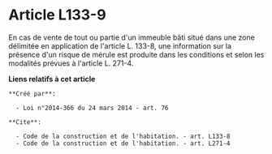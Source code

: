 # Article L133-9

En cas de vente de tout ou partie d'un immeuble bâti situé dans une zone délimitée en application de l'article L. 133-8, une
information sur la présence d'un risque de mérule est produite dans les conditions et selon les modalités prévues à l'article
L. 271-4.

**Liens relatifs à cet article**

	**Créé par**:

	  - Loi n°2014-366 du 24 mars 2014 - art. 76

	**Cite**:

	  - Code de la construction et de l'habitation. - art. L133-8
	  - Code de la construction et de l'habitation. - art. L271-4
